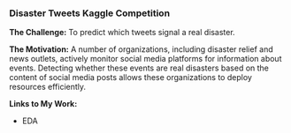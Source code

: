 ### Disaster Tweets Kaggle Competition

**The Challenge:** To predict which tweets signal a real disaster.

**The Motivation:** A number of organizations, including disaster relief and news outlets, actively monitor social media platforms for information about events. Detecting whether these events are real disasters based on the content of social media posts allows these organizations to deploy resources efficiently.

**Links to My Work:**

* EDA